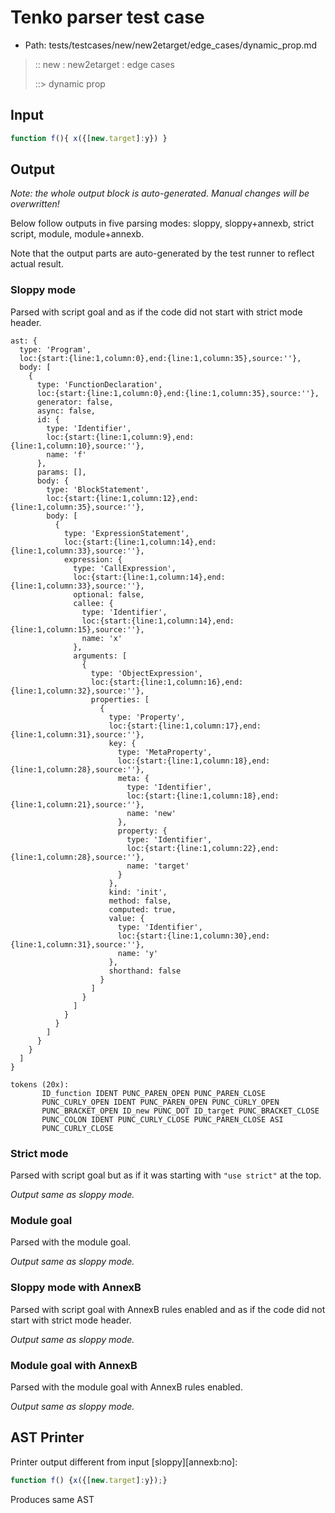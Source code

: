 # Tenko parser test case

- Path: tests/testcases/new/new2etarget/edge_cases/dynamic_prop.md

> :: new : new2etarget : edge cases
>
> ::> dynamic prop

## Input

`````js
function f(){ x({[new.target]:y}) }
`````

## Output

_Note: the whole output block is auto-generated. Manual changes will be overwritten!_

Below follow outputs in five parsing modes: sloppy, sloppy+annexb, strict script, module, module+annexb.

Note that the output parts are auto-generated by the test runner to reflect actual result.

### Sloppy mode

Parsed with script goal and as if the code did not start with strict mode header.

`````
ast: {
  type: 'Program',
  loc:{start:{line:1,column:0},end:{line:1,column:35},source:''},
  body: [
    {
      type: 'FunctionDeclaration',
      loc:{start:{line:1,column:0},end:{line:1,column:35},source:''},
      generator: false,
      async: false,
      id: {
        type: 'Identifier',
        loc:{start:{line:1,column:9},end:{line:1,column:10},source:''},
        name: 'f'
      },
      params: [],
      body: {
        type: 'BlockStatement',
        loc:{start:{line:1,column:12},end:{line:1,column:35},source:''},
        body: [
          {
            type: 'ExpressionStatement',
            loc:{start:{line:1,column:14},end:{line:1,column:33},source:''},
            expression: {
              type: 'CallExpression',
              loc:{start:{line:1,column:14},end:{line:1,column:33},source:''},
              optional: false,
              callee: {
                type: 'Identifier',
                loc:{start:{line:1,column:14},end:{line:1,column:15},source:''},
                name: 'x'
              },
              arguments: [
                {
                  type: 'ObjectExpression',
                  loc:{start:{line:1,column:16},end:{line:1,column:32},source:''},
                  properties: [
                    {
                      type: 'Property',
                      loc:{start:{line:1,column:17},end:{line:1,column:31},source:''},
                      key: {
                        type: 'MetaProperty',
                        loc:{start:{line:1,column:18},end:{line:1,column:28},source:''},
                        meta: {
                          type: 'Identifier',
                          loc:{start:{line:1,column:18},end:{line:1,column:21},source:''},
                          name: 'new'
                        },
                        property: {
                          type: 'Identifier',
                          loc:{start:{line:1,column:22},end:{line:1,column:28},source:''},
                          name: 'target'
                        }
                      },
                      kind: 'init',
                      method: false,
                      computed: true,
                      value: {
                        type: 'Identifier',
                        loc:{start:{line:1,column:30},end:{line:1,column:31},source:''},
                        name: 'y'
                      },
                      shorthand: false
                    }
                  ]
                }
              ]
            }
          }
        ]
      }
    }
  ]
}

tokens (20x):
       ID_function IDENT PUNC_PAREN_OPEN PUNC_PAREN_CLOSE
       PUNC_CURLY_OPEN IDENT PUNC_PAREN_OPEN PUNC_CURLY_OPEN
       PUNC_BRACKET_OPEN ID_new PUNC_DOT ID_target PUNC_BRACKET_CLOSE
       PUNC_COLON IDENT PUNC_CURLY_CLOSE PUNC_PAREN_CLOSE ASI
       PUNC_CURLY_CLOSE
`````

### Strict mode

Parsed with script goal but as if it was starting with `"use strict"` at the top.

_Output same as sloppy mode._

### Module goal

Parsed with the module goal.

_Output same as sloppy mode._

### Sloppy mode with AnnexB

Parsed with script goal with AnnexB rules enabled and as if the code did not start with strict mode header.

_Output same as sloppy mode._

### Module goal with AnnexB

Parsed with the module goal with AnnexB rules enabled.

_Output same as sloppy mode._

## AST Printer

Printer output different from input [sloppy][annexb:no]:

````js
function f() {x({[new.target]:y});}
````

Produces same AST
